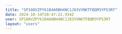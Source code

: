 ```yaml
---
title: "SP108VZPY61B4A0BH4NC1J83VVNKTFBQM3YP53RT"
date: 2024-10-14T20:47:22.934Z
user: SP108VZPY61B4A0BH4NC1J83VVNKTFBQM3YP53RT
layout: "users"
---
```

    